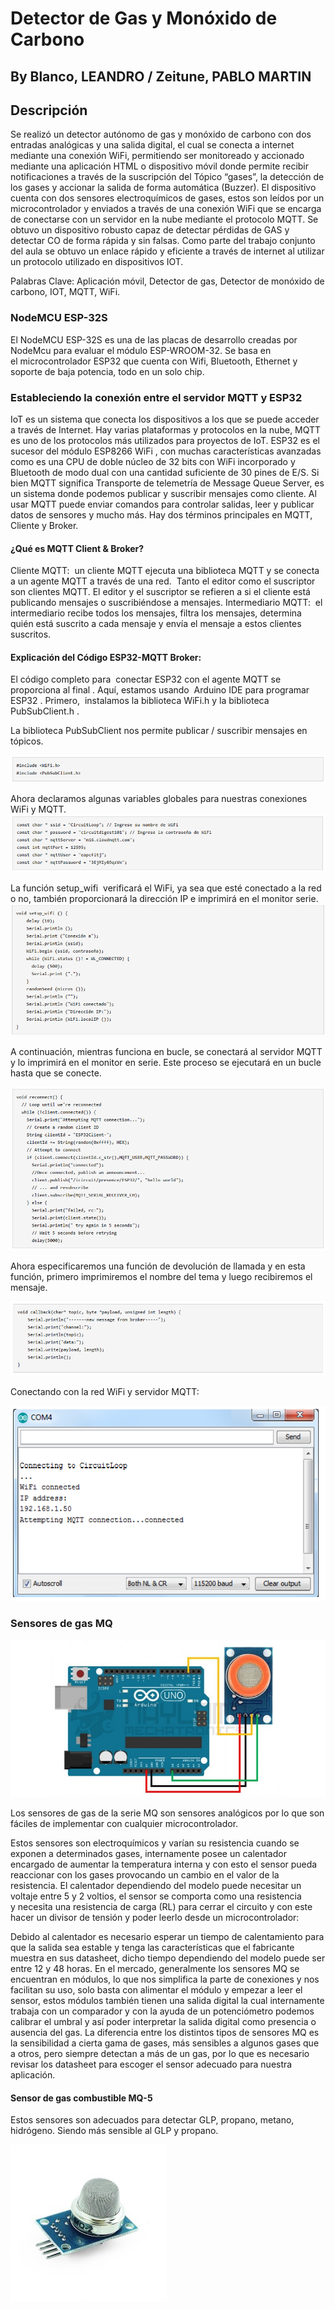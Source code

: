 # Detector de Gas y Monóxido de Carbono
## By Blanco, LEANDRO  /  Zeitune, PABLO MARTIN   

## Descripción

Se realizó un detector autónomo de gas y monóxido de carbono con dos entradas analógicas y una salida digital, el cual se conecta a internet mediante una conexión WiFi, permitiendo ser monitoreado y accionado mediante una aplicación HTML o dispositivo móvil donde permite recibir notificaciones a través de la suscripción del Tópico “gases”, la detección de los gases y accionar la salida de forma automática (Buzzer). El dispositivo cuenta con dos sensores electroquímicos de gases, estos son leídos por un microcontrolador y enviados a través de una conexión WiFi que se encarga de conectarse con un servidor en la nube mediante el protocolo MQTT. Se obtuvo un dispositivo robusto capaz de detectar pérdidas de GAS y detectar CO de forma rápida y sin falsas.
Como parte del trabajo conjunto del aula se obtuvo un enlace rápido y eficiente a través de internet al utilizar un protocolo utilizado en dispositivos IOT. 

Palabras Clave: Aplicación móvil, Detector de gas, Detector de monóxido de carbono, IOT, MQTT, WiFi.

### NodeMCU ESP-32S

El NodeMCU ESP-32S es una de las placas de desarrollo creadas por NodeMcu para evaluar el módulo ESP-WROOM-32. Se basa en el microcontrolador ESP32 que cuenta con Wifi, Bluetooth, Ethernet y soporte de baja potencia, todo en un solo chip.

### Estableciendo la conexión entre el servidor MQTT y ESP32 

IoT es un sistema que conecta los dispositivos a los que se puede acceder a través de Internet. Hay varias plataformas y protocolos en la nube, MQTT es uno de los protocolos más utilizados para proyectos de IoT.
ESP32 es el sucesor del módulo ESP8266 WiFi , con muchas características avanzadas como es una CPU de doble núcleo de 32 bits con WiFi incorporado y Bluetooth de modo dual con una cantidad suficiente de 30 pines de E/S.
Si bien MQTT significa Transporte de telemetría de Message Queue Server, es un sistema donde podemos publicar y suscribir mensajes como cliente. Al usar MQTT puede enviar comandos para controlar salidas, leer y publicar datos de sensores y mucho más. Hay dos términos principales en MQTT, Cliente y Broker.
 
#### ¿Qué es MQTT Client & Broker? 
Cliente MQTT:  un cliente MQTT ejecuta una biblioteca MQTT y se conecta a un agente MQTT a través de una red.  Tanto el editor como el suscriptor son clientes MQTT. El editor y el suscriptor se refieren a si el cliente está publicando mensajes o suscribiéndose a mensajes.
Intermediario MQTT:  el intermediario recibe todos los mensajes, filtra los mensajes, determina quién está suscrito a cada mensaje y envía el mensaje a estos clientes suscritos.

#### Explicación del Código ESP32-MQTT Broker:
El código completo para  conectar ESP32 con el agente MQTT se proporciona al final . Aquí, estamos usando  Arduino IDE para programar ESP32 . Primero,  instalamos la biblioteca WiFi.h y la biblioteca PubSubClient.h .

La biblioteca PubSubClient nos permite publicar / suscribir mensajes en tópicos.

![1](files/1.png)

Ahora declaramos algunas variables globales para nuestras conexiones WiFi y MQTT.
![2](files/2.png)

La función setup_wifi  verificará el WiFi, ya sea que esté conectado a la red o no, también proporcionará la dirección IP e imprimirá en el monitor serie.
![3](files/3.png)

A continuación, mientras funciona en bucle, se conectará al servidor MQTT y lo imprimirá en el monitor en serie. Este proceso se ejecutará en un bucle hasta que se conecte.

![4](files/4.png)

Ahora especificaremos una función de devolución de llamada y en esta función, primero imprimiremos el nombre del tema y luego recibiremos el mensaje.

![5](files/5.png)

Conectando con la red WiFi y servidor MQTT:

![6](files/6.png)

### Sensores de gas MQ


![7](files/7.jpg)

Los sensores de gas de la serie MQ son sensores analógicos por lo que son fáciles de implementar con cualquier microcontrolador.

Estos sensores son electroquímicos y varían su resistencia cuando se exponen a determinados gases, internamente posee un calentador encargado de aumentar la temperatura interna y con esto el sensor pueda reaccionar con los gases provocando un cambio en el valor de la resistencia. El calentador dependiendo del modelo puede necesitar un voltaje entre 5 y 2 voltios, el sensor se comporta como una resistencia y necesita una resistencia de carga (RL) para cerrar el circuito y con este hacer un divisor de tensión y poder leerlo desde un microcontrolador:

Debido al calentador es necesario esperar un tiempo de calentamiento para que la salida sea estable y tenga las características que el fabricante muestra en sus datasheet, dicho tiempo dependiendo del modelo puede ser entre 12 y 48 horas.
En el mercado, generalmente los sensores MQ se encuentran en módulos, lo que nos simplifica la parte de conexiones y nos facilitan su uso, solo basta con alimentar el módulo y empezar a leer el sensor, estos módulos también tienen una salida digital la cual internamente trabaja con un comparador y con la ayuda de un potenciómetro podemos calibrar el umbral y así poder interpretar la salida digital como presencia o ausencia del gas.
La diferencia entre los distintos tipos de sensores MQ es la sensibilidad a cierta gama de gases, más sensibles a algunos gases que a otros, pero siempre detectan a más de un gas, por lo que es necesario revisar los datasheet para escoger el sensor adecuado para nuestra aplicación.

#### Sensor de gas combustible MQ-5
Estos sensores son adecuados para detectar GLP, propano, metano, hidrógeno. Siendo más sensible al GLP y propano.

![8](files/8.jpg)

